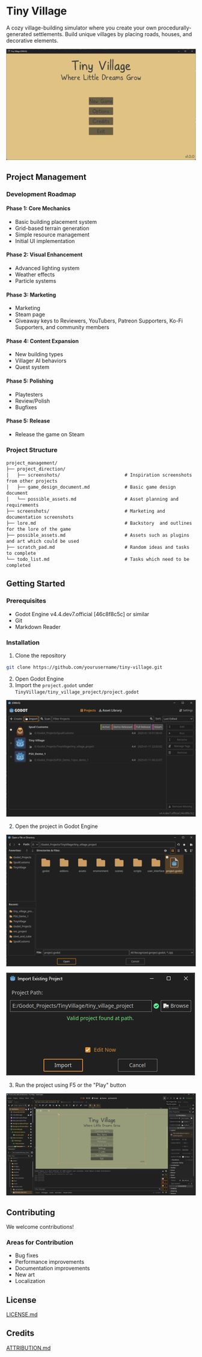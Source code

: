 # Tiny Village

A cozy village-building simulator where you create your own procedurally-generated settlements. Build unique villages by placing roads, houses, and decorative elements.

![Main Menu](project_management/screenshots/main_menu_screenshot.png)

## Project Management

### Development Roadmap
#### Phase 1: Core Mechanics
- Basic building placement system
- Grid-based terrain generation
- Simple resource management
- Initial UI implementation

#### Phase 2: Visual Enhancement
- Advanced lighting system
- Weather effects
- Particle systems

#### Phase 3: Marketing
- Marketing
- Steam page
- Giveaway keys to Reviewers, YouTubers, Patreon Supporters, Ko-Fi Supporters, and community members

#### Phase 4: Content Expansion
- New building types
- Villager AI behaviors
- Quest system

#### Phase 5: Polishing
- Playtesters 
- Review/Polish
- Bugfixes

#### Phase 5: Release
- Release the game on Steam

### Project Structure
```
project_management/
├── project_direction/
│   ├── screenshots/         				# Inspiration screenshots from other projects
│   ├── game_design_document.md				# Basic game design document
│   └── possible_assets.md   				# Asset planning and requirements
├── screenshots/             				# Marketing and documentation screenshots
├── lore.md									# Backstory  and outlines for the lore of the game
├── possible_assets.md 						# Assets such as plugins and art which could be used
├── scratch_pad.md 							# Random ideas and tasks to complete
└── todo_list.md 							# Tasks which need to be completed
```

## Getting Started

### Prerequisites
- Godot Engine v4.4.dev7.official [46c8f8c5c] or similar
- Git
- Markdown Reader

### Installation
1. Clone the repository
```bash
git clone https://github.com/yourusername/tiny-village.git
```
2. Open Godot Engine
3. Import the `project.godot` under `TinyVillage/tiny_village_project/project.godot`

![Import Project Button](project_management/screenshots/installation_godot_import_button.png)

2. Open the project in Godot Engine

![Open Project Button](project_management/screenshots/installation_godot_open_project_button.png)

![Godot Import Settings](project_management/screenshots/installation_godot_import_settings.png)

3. Run the project using F5 or the "Play" button

![Godot Play Button](project_management/screenshots/Godot_Play_Button.png)

## Contributing
We welcome contributions!

### Areas for Contribution
- Bug fixes
- Performance improvements
- Documentation improvements
- New art
- Localization

## License
[LICENSE.md](LICENSE.md)

## Credits
[ATTRIBUTION.md](tiny_village_project/addons/maaacks_menus_template/examples/ATTRIBUTION.md)
